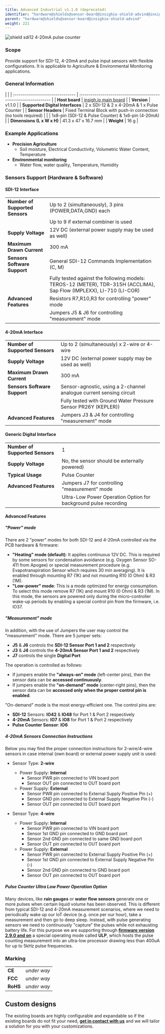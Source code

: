 ```yaml
---
title: Advanced Industrial v1.1.0 (deprecated)
identifier: "hardware@shields@sensor-board@insighio-shield-advind@insighio-shield-advind-v1.1.0"
parent: "hardware@shields@sensor-board@insighio-shield-advind"
weight: 221
---
```


![shield sdi12 4-20mA pulse counter](/images/deviceimages/insighio-shield-advind-v1.1.0.png?width=20pc)

### Scope

Provide support for SDI-12, 4-20mA and pulse input sensors with flexible configurations. It is applicable to Agriculture & Environmental Monitoring applications.

### General Information

|                                  |
| :------------------------------- | :--------------------------------------------------------------- |
| **Host board**                   | [insigh.io main board](../../../board/latest)                    |
| **Version**                      | v1.1.0                                                           |
| **Supported Digital Interfaces** | 2 x SDI-12 & 2 x 4-20mA & 1 x Pulse Counter                      |
| **Sensor Headers**               | Fixed Terminal Block with push-in connection (no tools required) |
|                                  | 1x8-pin (SDI-12 & Pulse Counter) & 1x6-pin (4-20mA)              |
| **Dimensions (L x W x H)**       | 41.3 x 47 x 16.7 mm                                              |
| **Weight**                       | 16 g                                                             |

### Example Applications

- **Precision Agriculture**
  - Soil moisture, Electrical Conductivity, Volumetric Water Content, Temperature
- **Environmental monitoring**
  - Water flow, water quality, Temperature, Humidity

### Sensors Support (Hardware & Software)

#### SDI-12 Interface

|                                 |                                                                                                                      |
| :------------------------------ | :------------------------------------------------------------------------------------------------------------------- |
| **Number of Supported Sensors** | Up to 2 (simultaneously), 3 pins (POWER,DATA,GND) each                                                               |
|                                 | Up to 9 if external combiner is used                                                                                 |
| **Supply Voltage**              | 12V DC (external power supply may be used as well)                                                                   |
| **Maximum Drawn Current**       | 300 mA                                                                                                               |
| **Sensors Software Support**    | General SDI-12 Commands Implementation (C, M)                                                                        |
|                                 | Fully tested against the following models: TEROS-12 (METER), TDR-315H (ACCLIMA), Sap Flow (IMPLEXX), LI-710 (LI-COR) |
| **Advanced Features**           | Resistors R7,R10,R3 for controlling "power" mode                                                                     |
|                                 | Jumpers J5 & J6 for controlling "measurement" mode                                                                   |

#### 4-20mA Interface

|                                 |                                                                     |
| :------------------------------ | :------------------------------------------------------------------ |
| **Number of Supported Sensors** | Up to 2 (simultaneously) x 2-wire or 4-wire                         |
| **Supply Voltage**              | 12V DC (external power supply may be used as well)                  |
| **Maximum Drawn Current**       | 300 mA                                                              |
| **Sensors Software Support**    | Sensor-agnostic, using a 2-channel analogue current sensing circuit |
|                                 | Fully tested with Ground Water Pressure Sensor PR26Y (KEPLER))      |
| **Advanced Features**           | Jumpers J3 & J4 for controlling "measurement" mode                  |

#### Generic Digital Interface

|                                 |                                                                 |
| :------------------------------ | :-------------------------------------------------------------- |
| **Number of Supported Sensors** | 1                                                               |
| **Supply Voltage**              | No, the sensor should be externally powered)                    |
| **Typical Usage**               | Pulse Counter                                                   |
| **Advanced Features**           | Jumpers J7 for controlling "measurement" mode                   |
|                                 | Ultra-Low Power Operation Option for background pulse recording |

#### Advanced Features

##### "Power" mode

There are 2 "power" modes for both SDI-12 and 4-20mA controlled via the PCB hardware & firmware:

- **"Heating" mode (default)**: It applies continuous 12V DC. This is required by some sensors for condensation avoidance (e.g. Oxygen Sensor SO-411 from Apogee) or special measurement procedure (e.g. Evapotranspiration Sensor which requires 30 min averaging). It is enabled through mounting R7 (1K) and not mounting R10 (0 Ohm) & R3 (1M).
- **"Low-power" mode**: This is a mode optimized for energy consumption. To select this mode remove R7 (1K) and mount R10 (0 Ohm) & R3 (1M). In this mode, the sensors are powered only during the micro-controller wake-up periods by enabling a special control pin from the firmware, i.e. IO37.

<add some photos>

##### "Measurement" mode

In addition, with the use of Jumpers the user may control the "measurement" mode.
There are 5 jumper sets:

- **J5** & **J6** controls the **SDI-12 Sensor Port 1 and 2** respectively
- **J3** & **J4** controls the **4-20mA Sensor Port 1 and 2** respectively
- **J7** controls the single **Digital Port**

The operation is controlled as follows:

- If jumpers enable the **"always-on" mode** (left-center pins), then the sensor data can be **accessed continuously**.
- If jumpers enable the **"on-demand" mode** (center-right pins), then the sensor data can be **accessed only when the proper control pin is enabled**.

"On-demand" mode is the most energy-efficient one. The control pins are:

- **SDI-12** Sensors: **IO42** & **IO48** for Port 1 & Port 2 respectively
- **4-20mA** Sensors: **IO7** & **IO8** for Port 1 & Port 2 respectively
- **Pulse Counter Sensor**: **IO6**

<add some photos>

##### 4-20mA Sensors Connection Instructions

Below you may find the proper connection instructions for 2-wire/4-wire sensors in case internal (own board) or external power supply unit is used:

- Sensor Type: **2-wire**

  - Power Supply: **Internal**
    - Sensor PWR pin connected to VIN board port
    - Sensor OUT pin connected to OUT board port
  - Power Supply: **External**
    - Sensor PWR pin connected to External Supply Positive Pin (+)
    - Sensor GND pin connected to External Supply Negative Pin (-)
    - Sensor OUT pin connected to OUT board port

- Sensor Type: **4-wire**
  - Power Supply: **Internal**
    - Sensor PWR pin connected to VIN board port
    - Sensor 1st GND pin connected to GND board port
    - Sensor 2nd GND pin connected to same GND board port
    - Sensor OUT pin connected to OUT board port
  - Power Supply: **External**
    - Sensor PWR pin connected to External Supply Positive Pin (+)
    - Sensor 1st GND pin connected to External Supply Negative Pin (-)
    - Sensor 2nd GND pin connected to GND board port
    - Sensor OUT pin connected to OUT board port

##### Pulse Counter Ultra Low Power Operation Option

Many devices, like **rain gauges** or **water flow sensors** generate one or more pulses when certain liquid volume has been observed.
This is different from typical SDI-12 and 4-20mA measurement scenarios, where we need to periodically wake up our IoT device (e.g. once per our hour), take a measurement and then go to deep sleep.
Instead, with pulse generating sensors we need to continuously "capture" the pulses while not exhausting battery life.
For this purpose we are supporting through **[firmware version 2.9.0 and on](https://github.com/insighio/insighioNode/releases/tag/v2.9.0)** a special operating mode called **ULP**, which hosts the pulse counting measurement into an ultra-low processor drawing less than 400uA for up to 5kHz pulse frequencies.

### Marking

|          |             |
| :------- | :---------- |
| **CE**   | _under way_ |
| **FCC**  | _under way_ |
| **RoHS** | _under way_ |

## Custom designs

The existing boards are highly configurable and expandable so if the existing boards do not fit your need, **[get in contact with us](mailto:info@insigh.io)** and we will tailor a solution for you with your customizations.
